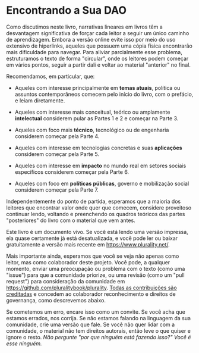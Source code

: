 # Encontrando a Sua DAO

Como discutimos neste livro, narrativas lineares em livros têm a desvantagem significativa de forçar cada leitor a seguir um único caminho de aprendizagem. Embora a versão online evite isso por meio do uso extensivo de hiperlinks, aqueles que possuem uma cópia física encontrarão mais dificuldade para navegar. Para aliviar parcialmente esse problema, estruturamos o texto de forma "circular", onde os leitores podem começar em vários pontos, seguir a partir dali e voltar ao material "anterior" no final.

Recomendamos, em particular, que:

- Aqueles com interesse principalmente em **temas atuais**, política ou assuntos contemporâneos comecem pelo início do livro, com o prefácio, e leiam diretamente.

- Aqueles com interesse mais conceitual, teórico ou amplamente **intelectual** considerem pular as Partes 1 e 2 e começar na Parte 3.

- Aqueles com foco mais **técnico**, tecnológico ou de engenharia considerem começar pela Parte 4.

- Aqueles com interesse em tecnologias concretas e suas **aplicações** considerem começar pela Parte 5.

- Aqueles com interesse em **impacto** no mundo real em setores sociais específicos considerem começar pela Parte 6.

- Aqueles com foco em **políticas públicas**, governo e mobilização social considerem começar pela Parte 7.

Independentemente do ponto de partida, esperamos que a maioria dos leitores que encontrar valor onde quer que comecem, considere proveitoso continuar lendo, voltando e preenchendo os quadros teóricos das partes "posteriores" do livro com o material que vem antes.

Este livro é um documento vivo. Se você está lendo uma versão impressa, ela quase certamente já está desatualizada, e você pode ler ou baixar gratuitamente a versão mais recente em https://www.plurality.net/.

Mais importante ainda, esperamos que você se veja não apenas como leitor, mas como colaborador deste projeto. Você pode, a qualquer momento, enviar uma preocupação ou problema com o texto (como uma "issue") para que a comunidade priorize, ou uma revisão (como um "pull request") para consideração da comunidade em https://github.com/pluralitybook/plurality. [Todas as contribuições são creditadas](https://github.com/pluralitybook/plurality/blob/main/docs/Gov4Git%20and%20PMP.md) e concedem ao colaborador reconhecimento e direitos de governança, como descrevemos abaixo.

Se cometemos um erro, encare isso como um convite. Se você acha que estamos errados, nos corrija. Se não estamos falando na linguagem da sua comunidade, crie uma versão que fale. Se você não quer lidar com a comunidade, o material não tem direitos autorais, então leve o que quiser e ignore o resto. *Não pergunte "por que ninguém está fazendo isso?" Você é esse ninguém.*
